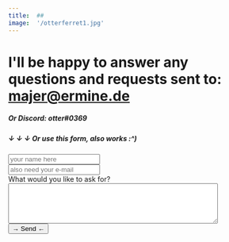 ```yaml
---
title:  ##
image:  '/otterferret1.jpg'
---
```


# I'll be happy to answer any questions and requests sent to: majer@ermine.de
##### Or Discord: otter#0369
##### ↓ ↓ ↓   Or use this form, also works :^) 
<form method="post" action="https://forms.un-static.com/forms/1d2a737fbbe69c9a383da96282182bc4a3fbf87c"
    <label for="name" class="col-4 col-form-label"></label>
    <div class="col-8">
      <div class="input-group">
        <div class="input-group-addon">
          <i class="fa fa-user"></i>
        </div>
        <input id="name" name="name" placeholder="your name here" type="text" required="required" class="form-control">
      </div>
    </div>
  </div>
  <div class="form-group row">
    <label for="email" class="col-4 col-form-label"></label>
    <div class="col-8">
      <div class="input-group">
        <div class="input-group-addon">
          <i class="fa fa-envelope"></i>
        </div>
        <input id="email" name="email" placeholder="also need your e-mail" type="text" required="required" class="form-control">
      </div>
    </div>
  </div>
  <div class="form-group row">
    <label for="message" class="col-4 col-form-label">What would you like to ask for?</label>
    <div class="col-8">
      <textarea id="message" name="message" cols="50" rows="5" required="required" class="form-control"></textarea>
    </div>
  </div>
  <div class="form-group row">
    <div class="offset-4 col-8">
      <button name="submit" type="submit" class="btn btn-primary">→ Send ←</button>
    </div>
  </div>
  <div class="text-center">
  </div>
</form>